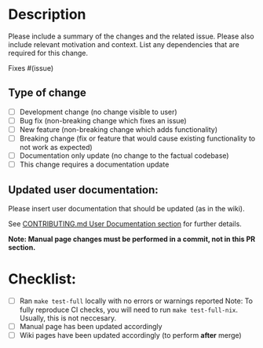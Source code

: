 # Description

Please include a summary of the changes and the related issue. Please also include relevant motivation and context. List any dependencies that are required for this change.

Fixes #(issue)

## Type of change

- [ ] Development change (no change visible to user)
- [ ] Bug fix (non-breaking change which fixes an issue)
- [ ] New feature (non-breaking change which adds functionality)
- [ ] Breaking change (fix or feature that would cause existing functionality to not work as expected)
- [ ] Documentation only update (no change to the factual codebase)
- [ ] This change requires a documentation update

## Updated user documentation:

Please insert user documentation that should be updated (as in the wiki).

See [CONTRIBUTING.md User Documentation section](../CONTRIBUTING.md#user-documentation) for further details.

**Note: Manual page changes must be performed in a commit, not in this PR section.**

# Checklist:

- [ ] Ran `make test-full` locally with no errors or warnings reported
  Note: To fully reproduce CI checks, you will need to run `make test-full-nix`. Usually, this is not neccesary.
- [ ] Manual page has been updated accordingly
- [ ] Wiki pages have been updated accordingly (to perform **after** merge)
